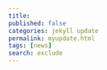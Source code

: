 ```yaml
---
title:  
published: false
categories: jekyll update
permalink: myupdate.html
tags: [news]
search: exclude
---
```


